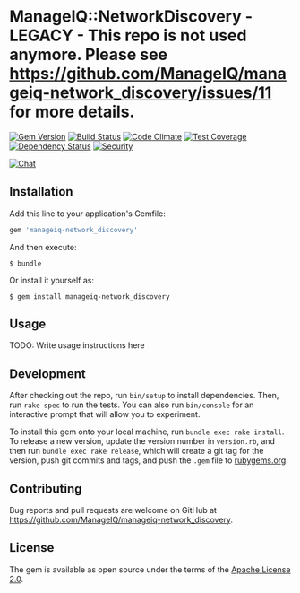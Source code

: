 # ManageIQ::NetworkDiscovery - LEGACY - This repo is not used anymore. Please see https://github.com/ManageIQ/manageiq-network_discovery/issues/11 for more details.

[![Gem Version](https://badge.fury.io/rb/manageiq-network_discovery.svg)](http://badge.fury.io/rb/manageiq-network_discovery)
[![Build Status](https://travis-ci.org/ManageIQ/manageiq-network_discovery.svg)](https://travis-ci.org/ManageIQ/manageiq-network_discovery)
[![Code Climate](https://codeclimate.com/github/ManageIQ/manageiq-network_discovery.svg)](https://codeclimate.com/github/ManageIQ/manageiq-network_discovery)
[![Test Coverage](https://codeclimate.com/github/ManageIQ/manageiq-network_discovery/badges/coverage.svg)](https://codeclimate.com/github/ManageIQ/manageiq-network_discovery/coverage)
[![Dependency Status](https://gemnasium.com/ManageIQ/manageiq-network_discovery.svg)](https://gemnasium.com/ManageIQ/manageiq-network_discovery)
[![Security](https://hakiri.io/github/ManageIQ/manageiq-network_discovery/master.svg)](https://hakiri.io/github/ManageIQ/manageiq-network_discovery/master)

[![Chat](https://badges.gitter.im/Join%20Chat.svg)](https://gitter.im/ManageIQ/manageiq-network_discovery?utm_source=badge&utm_medium=badge&utm_campaign=pr-badge&utm_content=badge)

## Installation

Add this line to your application's Gemfile:

```ruby
gem 'manageiq-network_discovery'
```

And then execute:

    $ bundle

Or install it yourself as:

    $ gem install manageiq-network_discovery

## Usage

TODO: Write usage instructions here

## Development

After checking out the repo, run `bin/setup` to install dependencies. Then, run `rake spec` to run the tests. You can also run `bin/console` for an interactive prompt that will allow you to experiment.

To install this gem onto your local machine, run `bundle exec rake install`. To release a new version, update the version number in `version.rb`, and then run `bundle exec rake release`, which will create a git tag for the version, push git commits and tags, and push the `.gem` file to [rubygems.org](https://rubygems.org).

## Contributing

Bug reports and pull requests are welcome on GitHub at https://github.com/ManageIQ/manageiq-network_discovery.


## License

The gem is available as open source under the terms of the [Apache License 2.0](http://www.apache.org/licenses/LICENSE-2.0).


